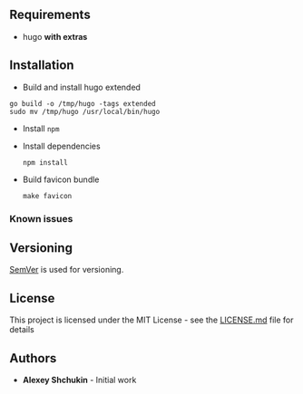 ## Requirements
- hugo **with extras**

## Installation

- Build and install hugo extended
```
go build -o /tmp/hugo -tags extended
sudo mv /tmp/hugo /usr/local/bin/hugo
```

- Install `npm`
- Install dependencies
    ```
    npm install
    ```

- Build favicon bundle
    ```
    make favicon
    ```


### Known issues


## Versioning

[SemVer](http://semver.org/) is used for versioning.


## License

This project is licensed under the MIT License - see the [LICENSE.md](LICENSE.md) file for details


## Authors

* **Alexey Shchukin** - Initial work
